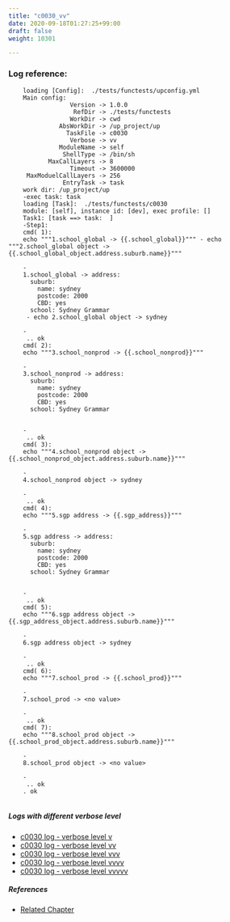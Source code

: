 ```yaml
---
title: "c0030_vv"
date: 2020-09-18T01:27:25+99:00
draft: false
weight: 10301

---
```


### Log reference: <no value>

```
    loading [Config]:  ./tests/functests/upconfig.yml
    Main config:
                 Version -> 1.0.0
                  RefDir -> ./tests/functests
                 WorkDir -> cwd
              AbsWorkDir -> /up_project/up
                TaskFile -> c0030
                 Verbose -> vv
              ModuleName -> self
               ShellType -> /bin/sh
           MaxCallLayers -> 8
                 Timeout -> 3600000
     MaxModuelCallLayers -> 256
               EntryTask -> task
    work dir: /up_project/up
    -exec task: task
    loading [Task]:  ./tests/functests/c0030
    module: [self], instance id: [dev], exec profile: []
    Task1: [task ==> task:  ]
    -Step1:
    cmd( 1):
    echo """1.school_global -> {{.school_global}}""" - echo """2.school_global object -> {{.school_global_object.address.suburb.name}}"""
    
    -
    1.school_global -> address:
      suburb:
        name: sydney
        postcode: 2000
        CBD: yes
      school: Sydney Grammar
     - echo 2.school_global object -> sydney
    
    -
     .. ok
    cmd( 2):
    echo """3.school_nonprod -> {{.school_nonprod}}"""
    
    -
    3.school_nonprod -> address:
      suburb:
        name: sydney
        postcode: 2000
        CBD: yes
      school: Sydney Grammar
    
    
    -
     .. ok
    cmd( 3):
    echo """4.school_nonprod object -> {{.school_nonprod_object.address.suburb.name}}"""
    
    -
    4.school_nonprod object -> sydney
    
    -
     .. ok
    cmd( 4):
    echo """5.sgp address -> {{.sgp_address}}"""
    
    -
    5.sgp address -> address:
      suburb:
        name: sydney
        postcode: 2000
        CBD: yes
      school: Sydney Grammar
    
    
    -
     .. ok
    cmd( 5):
    echo """6.sgp address object -> {{.sgp_address_object.address.suburb.name}}"""
    
    -
    6.sgp address object -> sydney
    
    -
     .. ok
    cmd( 6):
    echo """7.school_prod -> {{.school_prod}}"""
    
    -
    7.school_prod -> <no value>
    
    -
     .. ok
    cmd( 7):
    echo """8.school_prod object -> {{.school_prod_object.address.suburb.name}}"""
    
    -
    8.school_prod object -> <no value>
    
    -
     .. ok
    . ok
    
```

##### Logs with different verbose level
* [c0030 log - verbose level v](../../logs/c0030_v)
* [c0030 log - verbose level vv](../../logs/c0030_vv)
* [c0030 log - verbose level vvv](../../logs/c0030_vvv)
* [c0030 log - verbose level vvvv](../../logs/c0030_vvvv)
* [c0030 log - verbose level vvvvv](../../logs/c0030_vvvvv)

##### References
* [Related Chapter](../../dvars/c0030)
